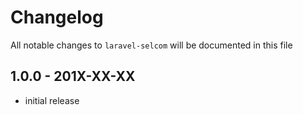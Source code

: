 # Changelog

All notable changes to `laravel-selcom` will be documented in this file

## 1.0.0 - 201X-XX-XX

- initial release
